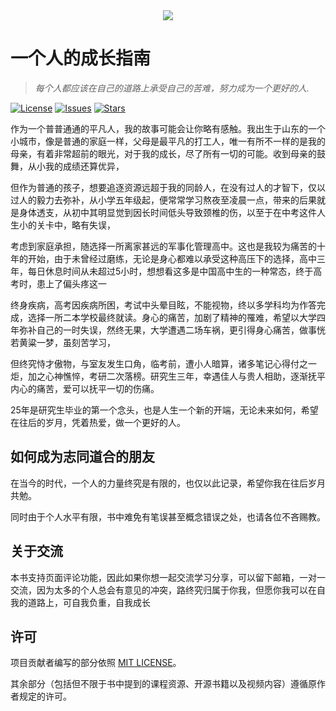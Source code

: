 <div align="center">
  <img src=./docs/images/title.png >
</div>

# 一个人的成长指南

> *每个人都应该在自己的道路上承受自己的苦难，努力成为一个更好的人.*

[![License](https://img.shields.io/github/license/PKUFlyingPig/cs-self-learning)](https://github.com/PKUFlyingPig/cs-self-learning/blob/master/LICENSE)
[![Issues](https://img.shields.io/github/issues/PKUFlyingPig/cs-self-learning)](https://github.com/PKUFlyingPig/cs-self-learning/issues)
[![Stars](https://img.shields.io/github/stars/PKUFlyingPig/cs-self-learning)](https://github.com/PKUFlyingPig/cs-self-learning)

作为一个普普通通的平凡人，我的故事可能会让你略有感触。我出生于山东的一个小城市，像是普通的家庭一样，父母是最平凡的打工人，唯一有所不一样的是我的母亲，有着非常超前的眼光，对于我的成长，尽了所有一切的可能。收到母亲的鼓舞，从小我的成绩还算优异，

但作为普通的孩子，想要追逐资源远超于我的同龄人，在没有过人的才智下，仅以过人的毅力去弥补，从小学五年级起，便常常学习熬夜至凌晨一点，带来的后果就是身体透支，从初中其明显觉到因长时间低头导致颈椎的伤，以至于在中考这件人生小的关卡中，略有失误，

考虑到家庭承担，随选择一所离家甚远的军事化管理高中。这也是我较为痛苦的十年的开始，由于未曾经过磨练，无论是身心都难以承受这种高压下的选择，高中三年，每日休息时间从未超过5小时，想想看这多是中国高中生的一种常态，终于高考时，患上了偏头疼这一

终身疾病，高考因疾病所困，考试中头晕目眩，不能视物，终以多学科均为作答完成，选择一所二本学校最终就读。身心的痛苦，加剧了精神的罹难，希望以大学四年弥补自己的一时失误，然终无果，大学遭遇二场车祸，更引得身心痛苦，做事恍若黄粱一梦，虽刻苦学习，

但终究恃才傲物，与室友发生口角，临考前，遭小人暗算，诸多笔记心得付之一炬，加之心神憔悴，考研二次落榜。研究生三年，幸遇佳人与贵人相助，逐渐抚平内心的痛苦，爱可以抚平一切的伤痛。

25年是研究生毕业的第一个念头，也是人生一个新的开端，无论未来如何，希望在往后的岁月，凭着热爱，做一个更好的人。


## 如何成为志同道合的朋友

在当今的时代，一个人的力量终究是有限的，也仅以此记录，希望你我在往后岁月共勉。

同时由于个人水平有限，书中难免有笔误甚至概念错误之处，也请各位不吝赐教。

## 关于交流

本书支持页面评论功能，因此如果你想一起交流学习分享，可以留下邮箱，一对一交流，因为太多的个人总会有意见的冲突，路终究归属于你我，但愿你我可以在自我的道路上，可自我负重，自我成长

## 许可

项目贡献者编写的部分依照 [MIT LICENSE](https://www.tawesoft.co.uk/kb/article/mit-license-faq)。

其余部分（包括但不限于书中提到的课程资源、开源书籍以及视频内容）遵循原作者规定的许可。

